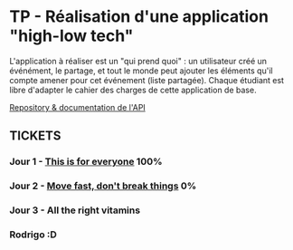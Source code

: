 # TP - Réalisation d'une application "high-low tech"

L'application à réaliser est un "qui prend quoi" : un utilisateur créé un événément, le partage, et tout le monde peut ajouter les éléments qu'il compte amener pour cet événement (liste partagée). Chaque étudiant est libre d'adapter le cahier des charges de cette application de base.

[Repository & documentation de l'API](https://github.com/bcalou/quiprendquoi-api)

## TICKETS

### Jour 1 - [This is for everyone](doc/01_this_is_for_everyone.md) 100%
### Jour 2 - [Move fast, don't break things](doc/02_move_fast_dont_break_things.md) 0%
### Jour 3 - All the right vitamins


### Rodrigo :D